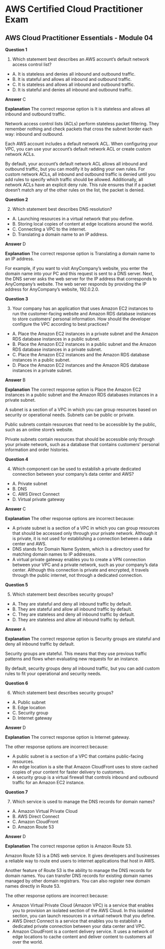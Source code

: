 # AWS Certified Cloud Practitioner Exam

## AWS Cloud Practitioner Essentials - Module 04

**Question 1**

1. Which statement best describes an AWS account’s default network access control list?
*  A. It is stateless and denies all inbound and outbound traffic.
*  B. It is stateful and allows all inbound and outbound traffic.
*  C. It is stateless and allows all inbound and outbound traffic.
*  D. It is stateful and denies all inbound and outbound traffic.


**Answer**  C

**Explanation**
The correct response option is It is stateless and allows all inbound and outbound traffic.

Network access control lists (ACLs) perform stateless packet filtering. They remember nothing and check packets that cross the subnet border each way: inbound and outbound.

Each AWS account includes a default network ACL. When configuring your VPC, you can use your account’s default network ACL or create custom network ACLs.

By default, your account’s default network ACL allows all inbound and outbound traffic, but you can modify it by adding your own rules. For custom network ACLs, all inbound and outbound traffic is denied until you add rules to specify which traffic should be allowed. Additionally, all network ACLs have an explicit deny rule. This rule ensures that if a packet doesn’t match any of the other rules on the list, the packet is denied.

**Question 2**

2. Which statement best describes DNS resolution?
*  A. Launching resources in a virtual network that you define.
*  B. Storing local copies of content at edge locations around the world.
*  C. Connecting a VPC to the internet.
*  D. Translating a domain name to an IP address.


**Answer**  D

**Explanation**
The correct response option is Translating a domain name to an IP address.

For example, if you want to visit AnyCompany’s website, you enter the domain name into your PC and this request is sent to a DNS server. Next, the DNS server asks the web server for the IP address that corresponds to AnyCompany’s website. The web server responds by providing the IP address for AnyCompany’s website, 192.0.2.0.



**Question 3**

3. Your company has an application that uses Amazon EC2 instances to run the customer-facing website and Amazon RDS database instances to store customers’ personal information. How should the developer configure the VPC according to best practices?
*  A. Place the Amazon EC2 instances in a private subnet and the Amazon RDS database instances in a public subnet.
*  B. Place the Amazon EC2 instances in a public subnet and the Amazon RDS database instances in a private subnet.
*  C. Place the Amazon EC2 instances and the Amazon RDS database instances in a public subnet.
*  D. Place the Amazon EC2 instances and the Amazon RDS database instances in a private subnet.

**Answer**  B

**Explanation**
The correct response option is Place the Amazon EC2 instances in a public subnet and the Amazon RDS databases instances in a private subnet.

A subnet is a section of a VPC in which you can group resources based on security or operational needs. Subnets can be public or private.

Public subnets contain resources that need to be accessible by the public, such as an online store’s website.

Private subnets contain resources that should be accessible only through your private network, such as a database that contains customers’ personal information and order histories.

**Question 4**

4. Which component can be used to establish a private dedicated connection between your company’s data center and AWS?
*  A. Private subnet
*  B. DNS
*  C. AWS Direct Connect
*  D. Virtual private gateway

**Answer**  C

**Explanation**
The other response options are incorrect because:

* A private subnet is a section of a VPC in which you can group resources that should be accessed only through your private network. Although it is private, it is not used for establishing a connection between a data center and AWS.
* DNS stands for Domain Name System, which is a directory used for matching domain names to IP addresses.
* A virtual private gateway enables you to create a VPN connection between your VPC and a private network, such as your company’s data center. Although this connection is private and encrypted, it travels through the public internet, not through a dedicated connection.


**Question 5**

5. Which statement best describes security groups?
*  A. They are stateful and deny all inbound traffic by default.
*  B. They are stateful and allow all inbound traffic by default.
*  C. They are stateless and deny all inbound traffic by default.
*  D. They are stateless and allow all inbound traffic by default.


**Answer**  A

**Explanation**
The correct response option is Security groups are stateful and deny all inbound traffic by default.

Security groups are stateful. This means that they use previous traffic patterns and flows when evaluating new requests for an instance.

By default, security groups deny all inbound traffic, but you can add custom rules to fit your operational and security needs.

**Question 6**

6. Which statement best describes security groups?
*  A. Public subnet
*  B. Edge location
*  C. Security group
*  D. Internet gateway


**Answer**  D

**Explanation**
The correct response option is Internet gateway.

The other response options are incorrect because:

* A public subnet is a section of a VPC that contains public-facing resources.
* An edge location is a site that Amazon CloudFront uses to store cached copies of your content for faster delivery to customers.
* A security group is a virtual firewall that controls inbound and outbound traffic for an Amazon EC2 instance.

**Question 7**

7. Which service is used to manage the DNS records for domain names?
*  A. Amazon Virtual Private Cloud
*  B. AWS Direct Connect
*  C. Amazon CloudFront
*  D. Amazon Route 53


**Answer**  D

**Explanation**
The correct response option is Amazon Route 53.

Amazon Route 53 is a DNS web service. It gives developers and businesses a reliable way to route end users to internet applications that host in AWS.

Another feature of Route 53 is the ability to manage the DNS records for domain names. You can transfer DNS records for existing domain names managed by other domain registrars. You can also register new domain names directly in Route 53.

The other response options are incorrect because:

* Amazon Virtual Private Cloud (Amazon VPC) is a service that enables you to provision an isolated section of the AWS Cloud. In this isolated section, you can launch resources in a virtual network that you define.
* AWS Direct Connect is a service that enables you to establish a dedicated private connection between your data center and VPC.  
* Amazon CloudFront is a content delivery service. It uses a network of edge locations to cache content and deliver content to customers all over the world.